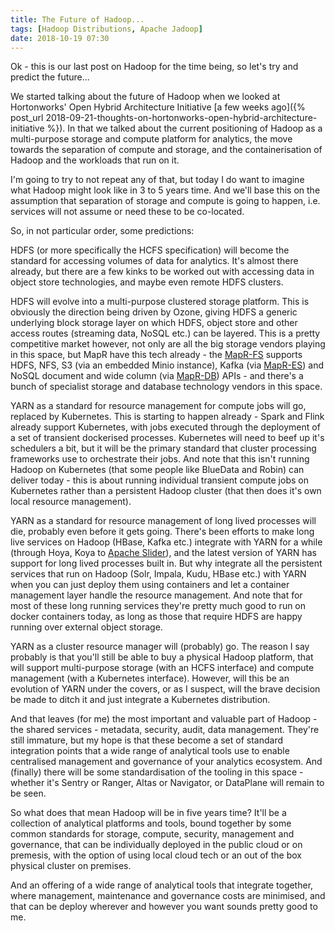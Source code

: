 ```yaml
---
title: The Future of Hadoop...
tags: [Hadoop Distributions, Apache Jadoop]
date: 2018-10-19 07:30
---
```

Ok - this is our last post on Hadoop for the time being, so let's try and predict the future...
<!--more-->

We started talking about the future of Hadoop when we looked at Hortonworks' Open Hybrid Architecture Initiative [a few weeks ago]({% post_url 2018-09-21-thoughts-on-hortonworks-open-hybrid-architecture-initiative %}).  In that we talked about the current positioning of Hadoop as a multi-purpose storage and compute platform for analytics, the move towards the separation of compute and storage, and the containerisation of Hadoop and the workloads that run on it.

I'm going to try to not repeat any of that, but today I do want to imagine what Hadoop might look like in 3 to 5 years time.  And we'll base this on the assumption that separation of storage and compute is going to happen, i.e. services will not assume or need these to be co-located.

So, in not particular order, some predictions:

HDFS (or more specifically the HCFS specification) will become the standard for accessing volumes of data for analytics.  It's almost there already, but there are a few kinks to be worked out with accessing data in object store technologies, and maybe even remote HDFS clusters.

HDFS will evolve into a multi-purpose clustered storage platform.  This is obviously the direction being driven by Ozone, giving HDFS a generic underlying block storage layer on which HDFS, object store and other access routes (streaming data, NoSQL etc.) can be layered.  This is a pretty competitive market however, not only are all the big storage vendors playing in this space, but MapR have this tech already - the [MapR-FS](/technologies/mapr-fs/) supports HDFS, NFS, S3 (via an embedded Minio instance), Kafka (via [MapR-ES](/technologies/mapr-es/)) and NoSQL document and wide column (via [MapR-DB](/technologies/mapr-db/)) APIs - and there's a bunch of specialist storage and database technology vendors in this space.

YARN as a standard for resource management for compute jobs will go, replaced by Kubernetes.  This is starting to happen already - Spark and Flink already support Kubernetes, with jobs executed through the deployment of a set of transient dockerised processes.  Kubernetes will need to beef up it's schedulers a bit, but it will be the primary standard that cluster processing frameworks use to orchestrate their jobs.  And note that this isn't running Hadoop on Kubernetes (that some people like BlueData and Robin) can deliver today - this is about running individual transient compute jobs on Kubernetes rather than a persistent Hadoop cluster (that then does it's own local resource management).

YARN as a standard for resource management of long lived processes will die, probably even before it gets going.  There's been efforts to make long live services on Hadoop (HBase, Kafka etc.) integrate with YARN for a while (through Hoya, Koya to [Apache Slider](/technologies/apache-slider/)), and the latest version of YARN has support for long lived processes built in.  But why integrate all the persistent services that run on Hadoop (Solr, Impala, Kudu, HBase etc.) with YARN when you can just deploy them using containers and let a container management layer handle the resource management.  And note that for most of these long running services they're pretty much good to run on docker containers today, as long as those that require HDFS are happy running over external object storage.

YARN as a cluster resource manager will (probably) go.  The reason I say probably is that you'll still be able to buy a physical Hadoop platform, that will support multi-purpose storage (with an HCFS interface) and compute management (with a Kubernetes interface).  However, will this be an evolution of YARN under the covers, or as I suspect, will the brave decision be made to ditch it and just integrate a Kubernetes distribution.

And that leaves (for me) the most important and valuable part of Hadoop - the shared services - metadata, security, audit, data management.  They're still immature, but my hope is that these become a set of standard integration points that a wide range of analytical tools use to enable centralised management and governance of your analytics ecosystem.  And (finally) there will be some standardisation of the tooling in this space - whether it's Sentry or Ranger, Altas or Navigator, or DataPlane will remain to be seen.

So what does that mean Hadoop will be in five years time?  It'll be a collection of analytical platforms and tools, bound together by some common standards for storage, compute, security, management and governance, that can be individually deployed in the public cloud or on premesis, with the option of using local cloud tech or an out of the box physical cluster on premises.

And an offering of a wide range of analytical tools that integrate together, where management, maintenance and governance costs are minimised, and that can be deploy wherever and however you want sounds pretty good to me.